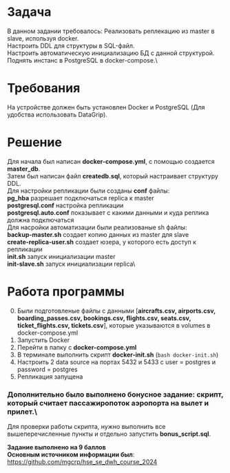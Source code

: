 # Задача
В данном задании требовалось:
  Реализовать реплекацию из master в slave, используя docker.\
  Настроить DDL для структуры в SQL-файл.\
  Настроить автоматическую инициализацию БД c данной структурой.\
  Поднять инстанс в PostgreSQL в docker-compose.\
  
# Требования
  На устройстве должен быть установлен Docker и PostgreSQL (Для удобства использовать DataGrip).
# Решение
Для начала был написан **docker-compose.yml**, с помощью создается **master_db**.\
Затем был написан файл **createdb.sql**, который настраивает структуру DDL.\
Для настройки репликации были созданы **conf** файлы:\
  **pg_hba** разрешает подключаться replica к master\
  **postgresql.conf** настройка репликации\
  **postgresql.auto.conf** показывает с какими данными и куда реплика должна подключаться\
Для насройки автоматизации были реализованые sh файлы:\
  **backup-master.sh** создает копию данных из master для slave\
  **create-replica-user.sh** создает юзера, у которого есть доступ к репликации\
  **init.sh** запуск инициализации master\
  **init-slave.sh** запуск инициализации replica\
# Работа программы
0. Были подготовленые файлы с данными [**aircrafts.csv, airports.csv, boarding_passes.csv, bookings.csv, flights.csv, seats.csv, ticket_flights.csv, tickets.csv**], которые указываются в volumes в docker-compose.yml
1. Запустить Docker
2. Перейти в папку с **docker-compose.yml**
3. В терминале выполнить скрипт **docker-init.sh** (```bash docker-init.sh```)
4. Настроить 2 data source на портах 5432 и 5433 с user = postgres и password = postgres
5. Репликация запущена

### Дополнительно было выполнено бонусное задание: скрипт, который считает пассажиропоток аэропорта на вылет и прилет.\
Для проверки работы скрипта, нужно выполнить все вышеперечисленные пункты и отдельно запустить **bonus_script.sql**.

**Задание выполнено на 9 баллов**\
**Основным источником информации был**:\
  https://github.com/mgcrp/hse_se_dwh_course_2024
  

